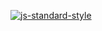 [![js-standard-style](https://img.shields.io/badge/code%20style-standard-brightgreen.svg)](http://standardjs.com)